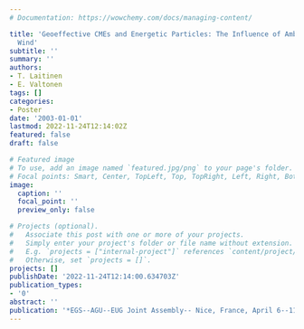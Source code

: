 ```yaml
---
# Documentation: https://wowchemy.com/docs/managing-content/

title: 'Geoeffective CMEs and Energetic Particles: The Influence of Ambient Solar
  Wind'
subtitle: ''
summary: ''
authors:
- T. Laitinen
- E. Valtonen
tags: []
categories:
- Poster
date: '2003-01-01'
lastmod: 2022-11-24T12:14:02Z
featured: false
draft: false

# Featured image
# To use, add an image named `featured.jpg/png` to your page's folder.
# Focal points: Smart, Center, TopLeft, Top, TopRight, Left, Right, BottomLeft, Bottom, BottomRight.
image:
  caption: ''
  focal_point: ''
  preview_only: false

# Projects (optional).
#   Associate this post with one or more of your projects.
#   Simply enter your project's folder or file name without extension.
#   E.g. `projects = ["internal-project"]` references `content/project/deep-learning/index.md`.
#   Otherwise, set `projects = []`.
projects: []
publishDate: '2022-11-24T12:14:00.634703Z'
publication_types:
- '0'
abstract: ''
publication: '*EGS--AGU--EUG Joint Assembly-- Nice, France, April 6--11*'
---
```

